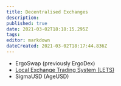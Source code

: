 ```yaml
---
title: Decentralised Exchanges
description: 
published: true
date: 2021-03-02T18:18:15.295Z
tags: 
editor: markdown
dateCreated: 2021-03-02T18:17:44.836Z
---
```


- ErgoSwap (previously ErgoDex)
- [Local Exchange Trading System (LETS)](/dex/Local-Exchange-Trading-System)
- SigmaUSD (AgeUSD)